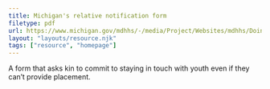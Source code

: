 ```yaml
---
title: Michigan's relative notification form
filetype: pdf
url: https://www.michigan.gov/mdhhs/-/media/Project/Websites/mdhhs/Doing-Business-with-MDHHS/Contract-and-Subrecipient-Resources/Foster-Care-Forms/DHS-0990.dot?rev=39bab7cbc17e41ea86e7d14669a0b732&hash=658359B04B5A81E4195C8614CDBBEED5
layout: "layouts/resource.njk"
tags: ["resource", "homepage"]
---
```


A form that asks kin to commit to staying in touch with youth even if they can’t provide placement.